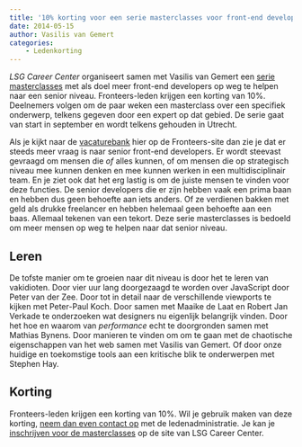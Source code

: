 ```yaml
---
title: '10% korting voor een serie masterclasses voor front-end developers'
date: 2014-05-15
author: Vasilis van Gemert
categories:
    - Ledenkorting
---
```


_LSG Career Center_ organiseert samen met Vasilis van Gemert een [serie masterclasses](http://www.lsgcareercenter.nl/trainingen/masterclass-frontend-development) met als doel meer front-end developers op weg te helpen naar een senior niveau. Fronteers-leden krijgen een korting van 10%. Deelnemers volgen om de paar weken een masterclass over een specifiek onderwerp, telkens gegeven door een expert op dat gebied. De serie gaat van start in september en wordt telkens gehouden in Utrecht.

Als je kijkt naar de [vacaturebank](https://fronteers.nl/vacaturebank) hier op de Fronteers-site dan zie je dat er steeds meer vraag is naar senior front-end developers. Er wordt steevast gevraagd om mensen die _of_ alles kunnen, of om mensen die op strategisch niveau mee kunnen denken en mee kunnen werken in een multidisciplinair team. En je ziet ook dat het erg lastig is om de juiste mensen te vinden voor deze functies. De senior developers die er zijn hebben vaak een prima baan en hebben dus geen behoefte aan iets anders. Of ze verdienen bakken met geld als drukke freelancer en hebben helemaal geen behoefte aan een baas. Allemaal tekenen van een tekort. Deze serie masterclasses is bedoeld om meer mensen op weg te helpen naar dat senior niveau.

## Leren

De tofste manier om te groeien naar dit niveau is door het te leren van vakidioten. Door vier uur lang doorgezaagd te worden over JavaScript door Peter van der Zee. Door tot in detail naar de verschillende viewports te kijken met Peter-Paul Koch. Door samen met Maaike de Laat en Robert Jan Verkade te onderzoeken wat designers nu eigenlijk belangrijk vinden. Door het hoe en waarom van _performance_ echt te doorgronden samen met Mathias Bynens. Door manieren te vinden om om te gaan met de chaotische eigenschappen van het web samen met Vasilis van Gemert. Of door onze huidige en toekomstige tools aan een kritische blik te onderwerpen met Stephen Hay.

## Korting

Fronteers-leden krijgen een korting van 10%. Wil je gebruik maken van deze korting, [neem dan even contact op](/nl/vereniging/contact/) met de ledenadministratie. Je kan je [inschrijven voor de masterclasses](http://www.lsgcareercenter.nl/trainingen/masterclass-frontend-development) op de site van LSG Career Center.
